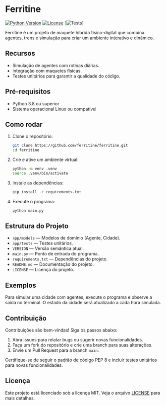 # Ferritine

[![Python Version](https://img.shields.io/badge/python-3.8%2B-blue.svg)](https://www.python.org/downloads/release/python-380/)
[![License](https://img.shields.io/badge/license-MIT-green.svg)](LICENSE)
[![Tests](https://img.shields.io/github/actions/workflow/status/ferritine/tests.yml?branch=main)]

Ferritine é um projeto de maquete híbrida físico-digital que combina agentes, trens e simulação para criar um ambiente interativo e dinâmico.

## Recursos
- Simulação de agentes com rotinas diárias.
- Integração com maquetes físicas.
- Testes unitários para garantir a qualidade do código.

## Pré-requisitos
- Python 3.8 ou superior
- Sistema operacional Linux ou compatível

## Como rodar
1. Clone o repositório:
   ```bash
   git clone https://github.com/ferritine/ferritine.git
   cd ferritine
   ```
2. Crie e ative um ambiente virtual:
   ```bash
   python -m venv .venv
   source .venv/bin/activate
   ```
3. Instale as dependências:
   ```bash
   pip install -r requirements.txt
   ```
4. Execute o programa:
   ```bash
   python main.py
   ```

## Estrutura do Projeto
- `app/models` — Modelos de domínio (Agente, Cidade).
- `app/tests` — Testes unitários.
- `VERSION` — Versão semântica atual.
- `main.py` — Ponto de entrada do programa.
- `requirements.txt` — Dependências do projeto.
- `README.md` — Documentação do projeto.
- `LICENSE` — Licença do projeto.

## Exemplos
Para simular uma cidade com agentes, execute o programa e observe a saída no terminal. O estado da cidade será atualizado a cada hora simulada.

## Contribuição
Contribuições são bem-vindas! Siga os passos abaixo:
1. Abra issues para relatar bugs ou sugerir novas funcionalidades.
2. Faça um fork do repositório e crie uma branch para suas alterações.
3. Envie um Pull Request para a branch `main`.

Certifique-se de seguir o padrão de código PEP 8 e incluir testes unitários para novas funcionalidades.

## Licença
Este projeto está licenciado sob a licença MIT. Veja o arquivo [LICENSE](LICENSE) para mais detalhes.
